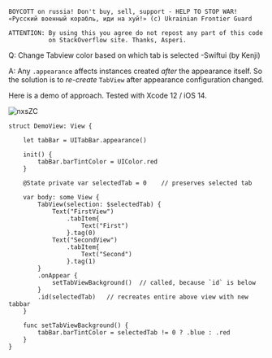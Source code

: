 ```
BOYCOTT on russia! Don't buy, sell, support - HELP TO STOP WAR!
«Русский военный корабль, иди на хуй!» (c) Ukrainian Frontier Guard

ATTENTION: By using this you agree do not repost any part of this code
           on StackOverflow site. Thanks, Asperi.
```

Q: Change Tabview color based on which tab is selected -Swiftui (by Kenji)

A: Any `.appearance` affects instances created _after_ the appearance itself. So the solution is to _re-create_ `TabView` after appearance configuration changed.

Here is a demo of approach. Tested with Xcode 12 / iOS 14.

![nxsZC](https://user-images.githubusercontent.com/62171579/171011768-20f93649-a688-4947-a27e-eac09f467afe.gif)

```
struct DemoView: View {

    let tabBar = UITabBar.appearance()

    init() {
        tabBar.barTintColor = UIColor.red
    }

    @State private var selectedTab = 0    // preserves selected tab

    var body: some View {
        TabView(selection: $selectedTab) {
            Text("FirstView")
                .tabItem{
                    Text("First")
                }.tag(0)
            Text("SecondView")
                .tabItem{
                    Text("Second")
                }.tag(1)
        }
        .onAppear {
            setTabViewBackground()  // called, because `id` is below
        }
        .id(selectedTab)   // recreates entire above view with new tabbar
    }

    func setTabViewBackground() {
        tabBar.barTintColor = selectedTab != 0 ? .blue : .red
    }
}
```
